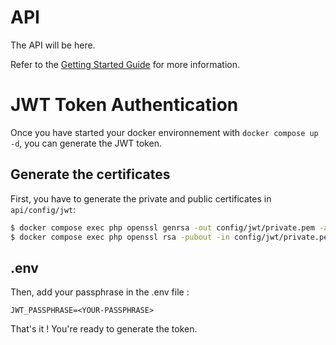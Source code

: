 # API

The API will be here.

Refer to the [Getting Started Guide](https://api-platform.com/docs/distribution) for more information.

# JWT Token Authentication

Once you have started your docker environnement with `docker compose up -d`, you can generate the JWT token.

## Generate the certificates

First, you have to generate the private and public certificates in `api/config/jwt`:
```bash
$ docker compose exec php openssl genrsa -out config/jwt/private.pem -aes256 4096
$ docker compose exec php openssl rsa -pubout -in config/jwt/private.pem -out config/jwt/public.pem
```

## .env

Then, add your passphrase in the .env file :

```
JWT_PASSPHRASE=<YOUR-PASSPHRASE>
```

That's it ! You're ready to generate the token.
